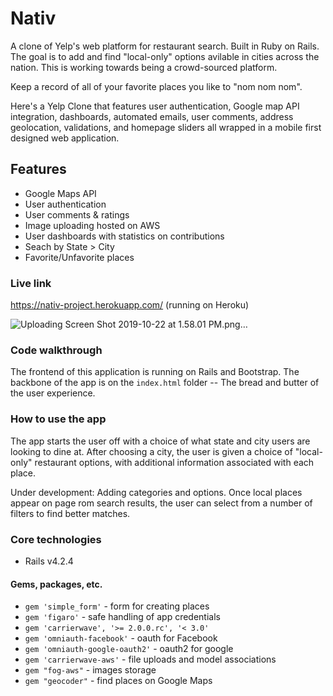 # Nativ
A clone of Yelp's web platform for restaurant search. Built in Ruby on Rails. The goal is to add and find "local-only" options avilable in cities across the nation. This is working towards being a crowd-sourced platform.

Keep a record of all of your favorite places you like to "nom nom nom".

Here's a Yelp Clone that features user authentication, Google map API integration, dashboards, automated emails, user comments, address geolocation, validations, and homepage sliders all wrapped in a mobile first designed web application.

## Features 

* Google Maps API
* User authentication
* User comments & ratings
* Image uploading hosted on AWS
* User dashboards with statistics on contributions
* Seach by State > City
* Favorite/Unfavorite places

### Live link

https://nativ-project.herokuapp.com/ (running on Heroku)

![Uploading Screen Shot 2019-10-22 at 1.58.01 PM.png…](https://user-images.githubusercontent.com/50840199/67320631-18555380-f4d4-11e9-8952-5d0ecf3eb8b5.png)

### Code walkthrough
The frontend of this application is running on Rails and Bootstrap. The backbone of the app is on the ```index.html``` folder -- The bread and butter of the user experience.

### How to use the app
The app starts the user off with a choice of what state and city users are looking to dine at. After choosing a city, the user is given a choice of "local-only" restaurant options, with additional information associated with each place.

Under development: Adding categories and options. Once local places appear on page rom search results, the user can select from a number of filters to find better matches.

### Core technologies
- Rails v4.2.4

#### Gems, packages, etc.
- ```gem 'simple_form'``` - form for creating places
- ```gem 'figaro'``` - safe handling of app credentials
- ```gem 'carrierwave', '>= 2.0.0.rc', '< 3.0'```
- ```gem 'omniauth-facebook'``` - oauth for Facebook
- ```gem 'omniauth-google-oauth2'``` - oauth2 for google
- ```gem 'carrierwave-aws'``` - file uploads and model associations
- ```gem "fog-aws"``` - images storage
- ```gem "geocoder"``` - find places on Google Maps
